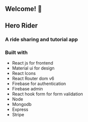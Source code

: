 ## Welcome! 👋

## Hero Rider

### A ride sharing and tutorial app

### Built with

-  React js for frontend
-  Material ui for design
-  React Icons
-  React Router dom v6
-  Firebase for authentication
-  Firebase admin
-  React hook form for form validation
-  Node
-  Mongodb
-  Express  
-  Stripe